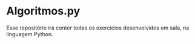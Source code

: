 # Algoritmos.py
Esse repositório irá conter todas os exercícios desenvolvidos em sala, na linguagem Python.

